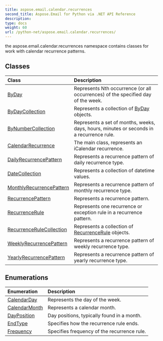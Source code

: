 ```yaml
---
title: aspose.email.calendar.recurrences
second_title: Aspose.Email for Python via .NET API Reference
description: 
type: docs
weight: 60
url: /python-net/aspose.email.calendar.recurrences/
---
```



the aspose.email.calendar.recurrences namespace contains classes for work with calendar recurrence patterns.

## Classes
| Class | Description |
| :- | :- |
|[ByDay](/email/python-net/aspose.email.calendar.recurrences/byday/)|Represents Nth occurrence (or all occurrences) of the specified day of the week.|
|[ByDayCollection](/email/python-net/aspose.email.calendar.recurrences/bydaycollection/)|Represents a collection of [ByDay](/email/python-net/aspose.email.calendar.recurrences/byday/) objects.|
|[ByNumberCollection](/email/python-net/aspose.email.calendar.recurrences/bynumbercollection/)|Represents a set of months, weeks, days, hours, minutes or seconds in a recurrence rule.|
|[CalendarRecurrence](/email/python-net/aspose.email.calendar.recurrences/calendarrecurrence/)|The main class, represents an iCalendar recurrence.|
|[DailyRecurrencePattern](/email/python-net/aspose.email.calendar.recurrences/dailyrecurrencepattern/)|Represents a recurrence pattern of daily recurrence type.|
|[DateCollection](/email/python-net/aspose.email.calendar.recurrences/datecollection/)|Represents a collection of datetime values.|
|[MonthlyRecurrencePattern](/email/python-net/aspose.email.calendar.recurrences/monthlyrecurrencepattern/)|Represents a recurrence pattern of monthly recurrence type.|
|[RecurrencePattern](/email/python-net/aspose.email.calendar.recurrences/recurrencepattern/)|Represents a recurrence pattern.|
|[RecurrenceRule](/email/python-net/aspose.email.calendar.recurrences/recurrencerule/)|Represents one recurrence or exception rule in a recurrence pattern.|
|[RecurrenceRuleCollection](/email/python-net/aspose.email.calendar.recurrences/recurrencerulecollection/)|Represents a collection of [RecurrenceRule](/email/python-net/aspose.email.calendar.recurrences/recurrencerule/) objects.|
|[WeeklyRecurrencePattern](/email/python-net/aspose.email.calendar.recurrences/weeklyrecurrencepattern/)|Represents a recurrence pattern of weekly recurrence type.|
|[YearlyRecurrencePattern](/email/python-net/aspose.email.calendar.recurrences/yearlyrecurrencepattern/)|Represents a recurrence pattern of yearly recurrence type.|
## Enumerations
| Enumeration | Description |
| :- | :- |
|[CalendarDay](/email/python-net/aspose.email.calendar.recurrences/calendarday/)|Represents the day of the week.|
|[CalendarMonth](/email/python-net/aspose.email.calendar.recurrences/calendarmonth/)|Represents a calendar month.|
|[DayPosition](/email/python-net/aspose.email.calendar.recurrences/dayposition/)|Day positions, typically found in a month.|
|[EndType](/email/python-net/aspose.email.calendar.recurrences/endtype/)|Specifies how the recurrence rule ends.|
|[Frequency](/email/python-net/aspose.email.calendar.recurrences/frequency/)|Specifies frequency of the recurrence rule.|
